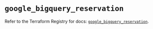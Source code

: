 # `google_bigquery_reservation`

Refer to the Terraform Registry for docs: [`google_bigquery_reservation`](https://registry.terraform.io/providers/hashicorp/google-beta/5.11.0/docs/resources/google_bigquery_reservation).
